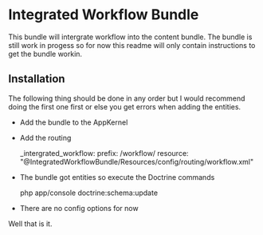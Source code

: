 # Integrated Workflow Bundle

This bundle will intergrate workflow into the content bundle. The bundle is still work in progess so
for now this readme will only contain instructions to get the bundle workin.

## Installation ##

The following thing should be done in any order but I would recommend doing the first one first or
else you get errors when adding the entities.

* Add the bundle to the AppKernel
* Add the routing

	_intergrated_workflow:
		prefix: /workflow/
		resource: "@IntegratedWorkflowBundle/Resources/config/routing/workflow.xml"

* The bundle got entities so execute the Doctrine commands

	php app/console doctrine:schema:update

* There are no config options for now

Well that is it.

